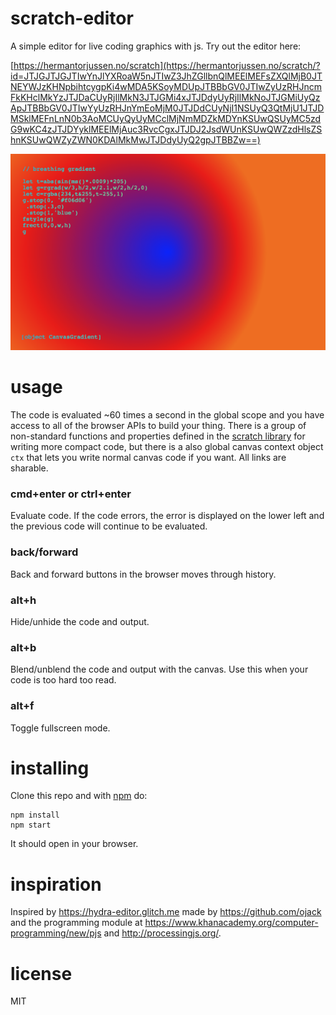 # scratch-editor

A simple editor for live coding graphics with js.
Try out the editor here:

[https://hermantorjussen.no/scratch](https://hermantorjussen.no/scratch/?id=JTJGJTJGJTIwYnJlYXRoaW5nJTIwZ3JhZGllbnQlMEElMEFsZXQlMjB0JTNEYWJzKHNpbihtcygpKi4wMDA5KSoyMDUpJTBBbGV0JTIwZyUzRHJncmFkKHclMkYzJTJDaCUyRjIlMkN3JTJGMi4xJTJDdyUyRjIlMkNoJTJGMiUyQzApJTBBbGV0JTIwYyUzRHJnYmEoMjM0JTJDdCUyNjI1NSUyQ3QtMjU1JTJDMSklMEFnLnN0b3AoMCUyQyUyMCclMjNmMDZkMDYnKSUwQSUyMC5zdG9wKC4zJTJDYyklMEElMjAuc3RvcCgxJTJDJ2JsdWUnKSUwQWZzdHlsZShnKSUwQWZyZWN0KDAlMkMwJTJDdyUyQ2gpJTBBZw==)

![scratch: editor for live coding](examples/screen.png)

# usage 

The code is evaluated ~60 times a second in the global scope and you have access 
to all of the browser APIs to build your thing. There is a group of non-standard 
functions and properties defined in the [scratch library](https://github.com/htor/scratch)
for writing more compact code, but there is a also global canvas context object `ctx`
that lets you write normal canvas code if you want. All links are sharable.

### cmd+enter or ctrl+enter
Evaluate code. If the code errors, the error is displayed on the lower left and
the previous code will continue to be evaluated.

### back/forward
Back and forward buttons in the browser moves through history. 

### alt+h
Hide/unhide the code and output.

### alt+b
Blend/unblend the code and output with the canvas. Use this when your code is too hard
too read.

### alt+f
Toggle fullscreen mode.

# installing

Clone this repo and with [npm](https://npmjs.com/) do:

```
npm install
npm start
```

It should open in your browser.


# inspiration

Inspired by https://hydra-editor.glitch.me made by https://github.com/ojack
and the programming module at https://www.khanacademy.org/computer-programming/new/pjs
and http://processingjs.org/.

# license

MIT

[1]: https://developer.mozilla.org/en-US/docs/Web/API/CanvasRenderingContext2D
